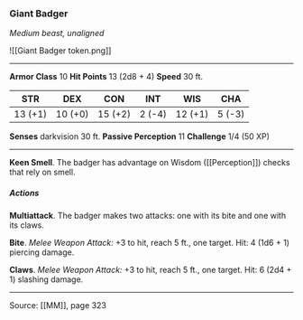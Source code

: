 ### Giant Badger
_Medium beast, unaligned_

![[Giant Badger token.png]]


---

**Armor Class** 10
**Hit Points** 13 (2d8 + 4)
**Speed** 30 ft.

| STR     | DEX     | CON     | INT     | WIS     | CHA     |
|---------|---------|---------|---------|---------|---------|
| 13 (+1) | 10 (+0) | 15 (+2) | 2 (-4) | 12 (+1) | 5 (-3) |

**Senses** darkvision 30 ft.
**Passive Perception** 11
**Challenge** 1/4 (50 XP)

---

**Keen Smell**. The badger has advantage on Wisdom ([[Perception]]) checks that rely on smell.

##### Actions
**Multiattack**. The badger makes two attacks: one with its bite and one with its claws.

**Bite**. _Melee Weapon Attack:_ +3 to hit, reach 5 ft., one target. Hit: 4 (1d6 + 1) piercing damage.

**Claws**. _Melee Weapon Attack:_ +3 to hit, reach 5 ft., one target. Hit: 6 (2d4 + 1) slashing damage.


---

Source: [[MM]], page 323